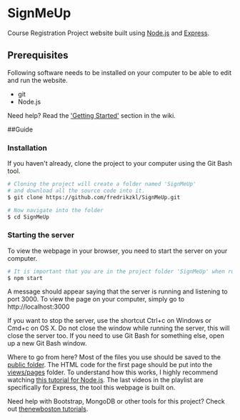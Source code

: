 # SignMeUp
Course Registration Project website built using [Node.js](https://nodejs.org/) and [Express](http://expressjs.com/).

## Prerequisites
Following software needs to be installed on your computer to be able to edit and run the website.

* git
* Node.js

Need help? Read the ['Getting Started'](../../wiki#getting-started) section in the wiki.

##Guide

### Installation
If you haven't already, clone the project to your computer using the Git Bash tool.
```bash
# Cloning the project will create a folder named 'SignMeUp'
# and download all the source code into it.
$ git clone https://github.com/fredrikzkl/SignMeUp.git

# Now navigate into the folder
$ cd SignMeUp
```

### Starting the server
To view the webpage in your browser, you need to start the server on your computer.
```bash
# It is important that you are in the project folder 'SignMeUp' when running this command.
$ npm start
```
A message should appear saying that the server is running and listening to port 3000. To view the page on your computer, simply go to http://localhost:3000

If you want to stop the server, use the shortcut Ctrl+c on Windows or Cmd+c on OS X. Do not close the window while running the server, this will close the server too. If you need to use Git Bash for something else, open up a new Git Bash window.

Where to go from here? Most of the files you use should be saved to the [public folder](public/). The HTML code for the first page should be put into the [views/pages](views/pages) folder. To understand how this works, I highly recommend watching [this tutorial for Node.js](https://www.youtube.com/playlist?list=PL6gx4Cwl9DGBMdkKFn3HasZnnAqVjzHn_). The last videos in the playlist are specifically for Express, the tool this webpage is built on.

Need help with Bootstrap, MongoDB or other tools for this project? Check out [thenewboston tutorials](https://www.youtube.com/user/thenewboston/playlists).

